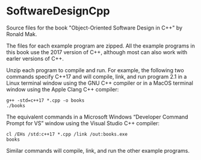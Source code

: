 # SoftwareDesignCpp

Source files for the book "Object-Oriented Software Design in C++" by Ronald Mak.

The files for each example program are zipped. All the example programs in this 
book use the 2017 version of C++, although most can also work with earler versions
of C++.

Unzip each program to compile and run. For example, the following two commands 
specify C++17 and will compile, link, and run program 2.1 in a Linux terminal 
window using the GNU C++ compiler or in a MacOS terminal window using the 
Apple Clang C++ compiler:

    g++ -std=c++17 *.cpp -o books
    ./books

The equivalent commands in a Microsoft Windows “Developer Command Prompt for VS” 
window using the Visual Studio C++ compiler:

    cl /EHs /std:c++17 *.cpp /link /out:books.exe
    books

Similar commands will compile, link, and run the other example programs.
